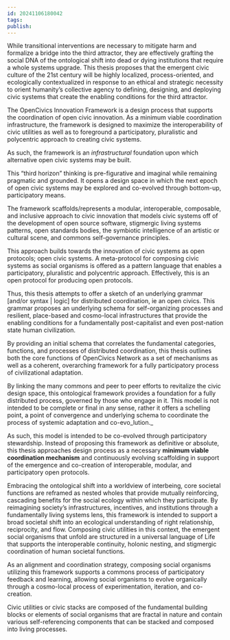 ```yaml
---
id: 20241106180042
tags: 
publish:
---
```

While transitional interventions are necessary to mitigate harm and formalize a bridge into the third attractor, they are effectively grafting the social DNA of the ontological shift into dead or dying institutions that require a whole systems upgrade. This thesis proposes that the emergent civic culture of the 21st century will be highly localized, process-oriented, and ecologically contextualized in response to an ethical and strategic necessity to orient humanity’s collective agency to defining, designing, and deploying civic systems that create the enabling conditions for the third attractor.

The OpenCivics Innovation Framework is a design process that supports the coordination of open civic innovation. As a minimum viable coordination infrastructure, the framework is designed to maximize the interoperability of civic utilities as well as to foreground a participatory, pluralistic and polycentric approach to creating civic systems.

As such, the framework is an _infrastructural_ foundation upon which alternative open civic systems may be built.

This “third horizon” thinking is pre-figurative and imaginal while remaining pragmatic and grounded. It opens a design space in which the next epoch of open civic systems may be explored and co-evolved through bottom-up, participatory means.

The framework scaffolds/represents a modular, interoperable, composable, and inclusive approach to civic innovation that models civic systems off of the development of open source software, stigmergic living systems patterns, open standards bodies, the symbiotic intelligence of an artistic or cultural scene, and commons self-governance principles.

This approach builds towards the innovation of civic systems as open protocols; open civic systems. A meta-protocol for composing civic systems as social organisms is offered as a pattern language that enables a participatory, pluralistic and polycentric approach. Effectively, this is an open protocol for producing open protocols.

Thus, this thesis attempts to offer a sketch of an underlying grammar [and/or syntax | logic] for distributed coordination, ie an open civics. This grammar proposes an underlying schema for self-organizing processes and resilient, place-based and cosmo-local infrastructures that provide the enabling conditions for a fundamentally post-capitalist and even post-nation state human civilization.

By providing an initial schema that correlates the fundamental categories, functions, and processes of distributed coordination, this thesis outlines both the core functions of OpenCivics Network as a set of mechanisms as well as a coherent, overarching framework for a fully participatory process of civilizational adaptation.

By linking the many commons and peer to peer efforts to revitalize the civic design space, this ontological framework provides a foundation for a fully distributed process, governed by those who engage in it. This model is not intended to be complete or final in any sense, rather it offers a schelling point, a point of convergence and underlying schema to coordinate the process of systemic adaptation and co-evo_lution._

As such, this model is intended to be co-evolved through participatory stewardship. Instead of proposing this framework as definitive or absolute, this thesis approaches design process as a necessary **minimum viable coordination mechanism** and continuously evolving scaffolding in support of the emergence and co-creation of interoperable, modular, and participatory open protocols.

Embracing the ontological shift into a worldview of interbeing, core societal functions are reframed as nested wholes that provide mutually reinforcing, cascading benefits for the social ecology within which they participate. By reimagining society’s infrastructures, incentives, and institutions through a fundamentally living systems lens, this framework is intended to support a broad societal shift into an ecological understanding of right relationship, reciprocity, and flow. Composing civic utilities in this context, the emergent social organisms that unfold are structured in a universal language of Life that supports the interoperable continuity, holonic nesting, and stigmergic coordination of human societal functions.

As an alignment and coordination strategy, composing social organisms utilizing this framework supports a commons process of participatory feedback and learning, allowing social organisms to evolve organically through a cosmo-local process of experimentation, iteration, and co-creation.

Civic utilities or civic stacks are composed of the fundamental building blocks or elements of social organisms that are fractal in nature and contain various self-referencing components that can be stacked and composed into living processes.
